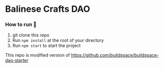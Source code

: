 # Balinese Crafts DAO

### **How to run 👋**
1. git clone this repo
2. Run `npm install` at the root of your directory
3. Run `npm start` to start the project
   
This repo is modified version of https://github.com/buildspace/buildspace-dao-starter


